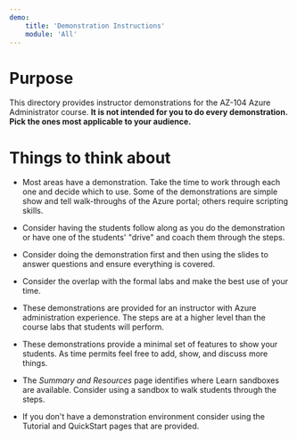 ```yaml
---
demo:
    title: 'Demonstration Instructions'
    module: 'All'
---
```


# Purpose

This directory provides instructor demonstrations for the AZ-104 Azure Administrator course. **It is not intended for you to do every demonstration. Pick the ones most applicable to your audience.**

# Things to think about

- Most areas have a demonstration. Take the time to work through each one and decide which to use. Some of the demonstrations are simple show and tell walk-throughs of the Azure portal; others require scripting skills.

- Consider having the students follow along as you do the demonstration or have one of the students' "drive" and coach them through the steps.

- Consider doing the demonstration first and then using the slides to answer questions and ensure everything is covered.

- Consider the overlap with the formal labs and make the best use of your time.

- These demonstrations are provided for an instructor with Azure administration experience. The steps are at a higher level than the course labs that students will perform.

- These demonstrations provide a minimal set of features to show your students. As time permits feel free to add, show, and discuss more things.

- The *Summary and Resources* page identifies where Learn sandboxes are available. Consider using a sandbox to walk students through the steps.

- If you don't have a demonstration environment consider using the Tutorial and QuickStart pages that are provided. 
